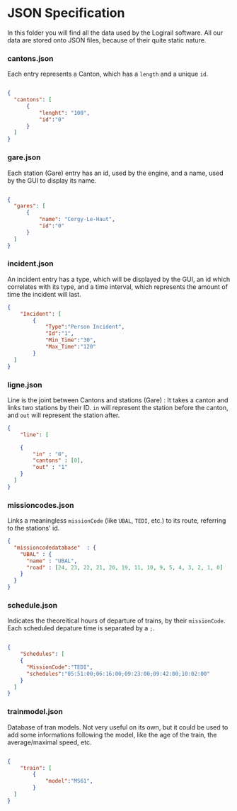 # JSON Specification

In this folder you will find all the data used by the Logirail software.
All our data are stored onto JSON files, because of their quite static nature.

### cantons.json

Each entry represents a Canton, which has a `length` and a unique `id`.

```json

{
  "cantons": [
      {
          "lenght": "100",
          "id":"0"
      }
  ]
}
```

### gare.json

Each station (Gare) entry has an id, used by the engine, and a name, used by the GUI to display its name.

```json

{
  "gares": [
      {
          "name": "Cergy-Le-Haut",
          "id":"0"
      }
  ]
}
```

### incident.json

An incident entry has a type, which will be displayed by the GUI, an id which correlates with its type, and a time interval, which represents the amount of time the incident will last.

```json
{
	"Incident": [
		{
			"Type":"Person Incident",
			"Id":"1",
			"Min_Time":"30",
			"Max_Time":"120"
		}
  ]
}

```

### ligne.json

Line is the joint between Cantons and stations (Gare) : It takes a canton and links two stations by their ID. `in` will represent the station before the canton, and `out` will represent the station after.

```json
{
    "line": [

    {
    	"in" : "0",
    	"cantons" : [0],
    	"out" : "1"
    }
  ]
}
```

### missioncodes.json

Links a meaningless `missionCode` (like `UBAL`, `TEDI`, etc.) to its route, referring to the stations' id.
```json
{
  "missioncodedatabase"  : {
    "UBAL" : {
      "name" : "UBAL",
      "road" : [24, 23, 22, 21, 20, 19, 11, 10, 9, 5, 4, 3, 2, 1, 0]
    }
  }
}

```

### schedule.json

Indicates the theoreitical hours of departure of trains, by their `missionCode`. Each scheduled depature time is separated by a `;`.

```json

{
	"Schedules": [
    {
      "MissionCode":"TEDI",
      "schedules":"05:51:00;06:16:00;09:23:00;09:42:00;10:02:00"
    }
  ]
}

```

### trainmodel.json

Database of tran models. Not very useful on its own, but it could be used to add some informations following the model, like the age of the train, the average/maximal speed, etc.

```json

{
	"train": [
		{
			"model":"MS61",
		}
  ]
}

```
